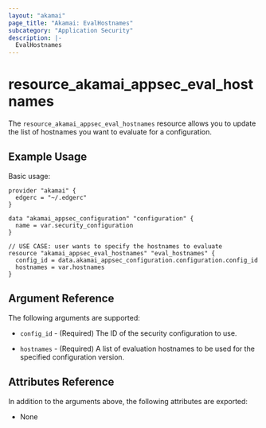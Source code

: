 ```yaml
---
layout: "akamai"
page_title: "Akamai: EvalHostnames"
subcategory: "Application Security"
description: |-
  EvalHostnames
---
```


# resource_akamai_appsec_eval_hostnames

The `resource_akamai_appsec_eval_hostnames` resource allows you to update the list of hostnames you want to evaluate for a configuration.

## Example Usage

Basic usage:

```hcl
provider "akamai" {
  edgerc = "~/.edgerc"
}

data "akamai_appsec_configuration" "configuration" {
  name = var.security_configuration
}

// USE CASE: user wants to specify the hostnames to evaluate
resource "akamai_appsec_eval_hostnames" "eval_hostnames" {
  config_id = data.akamai_appsec_configuration.configuration.config_id
  hostnames = var.hostnames
}
```

## Argument Reference

The following arguments are supported:

* `config_id` - (Required) The ID of the security configuration to use.

* `hostnames` - (Required) A list of evaluation hostnames to be used for the specified configuration version.

## Attributes Reference

In addition to the arguments above, the following attributes are exported:

* None

